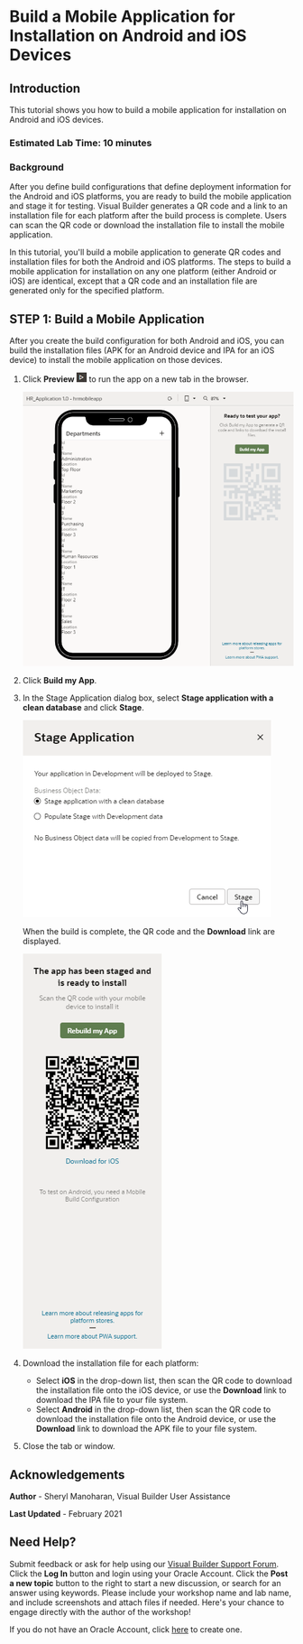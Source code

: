 # Build a Mobile Application for Installation on Android and iOS Devices

## Introduction

This tutorial shows you how to build a mobile application for installation on Android and iOS devices. 

### Estimated Lab Time:  10 minutes

### Background

After you define build configurations that define deployment information for the Android and iOS platforms, you are ready to build the mobile application and stage it for testing. Visual Builder generates a QR code and a link to an installation file for each platform after the build process is complete. Users can scan the QR code or download the installation file to install the mobile application.

In this tutorial, you'll build a mobile application to generate QR codes and installation files for both the Android and iOS platforms. The steps to build a mobile application for installation on any one platform (either Android or iOS) are identical, except that a QR code and an installation file are generated only for the specified platform.

## **STEP 1**: Build a Mobile Application

After you create the build configuration for both Android and iOS, you can build the installation files (APK for an Android device and IPA for an iOS device) to install the mobile application on those devices.  

1.  Click **Preview** ![](images/vbcsio_mob_run_icon.png "Run icon") to run the app on a new tab in the browser.

    ![](images/vbcsio_mob_install_s1.png "Running hrmobileapp")

2.  Click **Build my App**.
3.  In the Stage Application dialog box, select **Stage application with a clean database** and click **Stage**.

    ![](images/vbcsio_mob_install_s3.png "Stage Application dialog box")

    When the build is complete, the QR code and the **Download** link are displayed.

    ![](images/vbcsio_mob_install_s3b.png "QR code and Download link")

4.  Download the installation file for each platform:
    -   Select **iOS** in the drop-down list, then scan the QR code to download the installation file onto the iOS device, or use the **Download** link to download the IPA file to your file system.
    -   Select **Android** in the drop-down list, then scan the QR code to download the installation file onto the Android device, or use the **Download** link to download the APK file to your file system.
5.  Close the tab or window.

## Acknowledgements
**Author** - Sheryl Manoharan, Visual Builder User Assistance

**Last Updated** - February 2021

## Need Help?

Submit feedback or ask for help using our [Visual Builder Support Forum](https://cloudcustomerconnect.oracle.com/resources/e610f4723c/summary). Click the **Log In** button and login using your Oracle Account. Click the **Post a new topic** button to the right to start a new discussion, or search for an answer using keywords.  Please include your workshop name and lab name, and include screenshots and attach files if needed.  Here's your chance to engage directly with the author of the workshop!

If you do not have an Oracle Account, click [here](https://profile.oracle.com/myprofile/account/create-account.jspx) to create one.
